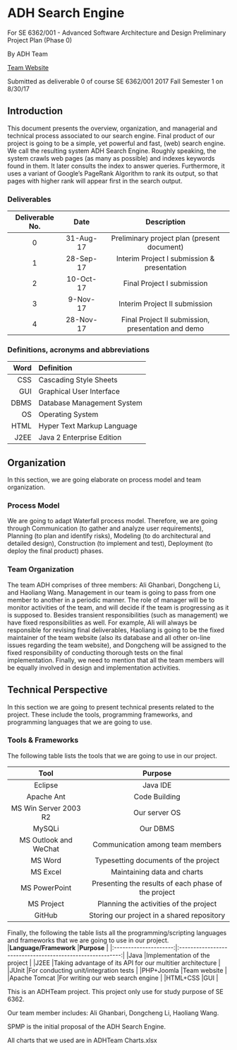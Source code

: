 # ADH Search Engine

For SE 6362/001 - Advanced Software Architecture and Design
Preliminary Project Plan (Phase 0)

By ADH Team

[Team Website](http://paris.utdallas.edu/adhteam/)

Submitted as deliverable 0 of course SE 6362/001 2017 Fall Semester 1 on 8/30/17 


## Introduction

This document presents the overview, organization, and managerial and technical process associated to our search engine.
Final product of our project is going to be a simple, yet powerful and fast, (web) search engine. We call the resulting
system ADH Search Engine. Roughly speaking, the system crawls web pages (as many as possible) and indexes keywords found
in them. It later consults the index to answer queries. Furthermore, it uses a variant of Google’s PageRank Algorithm to
rank its output, so that pages with higher rank will appear first in the search output.

### Deliverables
|**Deliverable No.**|**Date**  |**Description**                                     |
|:-----------------:|:--------:|:--------------------------------------------------:|
|0                  |31-Aug-17 |Preliminary project plan (present document)         |
|1                  |28-Sep-17 |Interim Project I submission & presentation         |
|2                  |10-Oct-17 |Final Project I submission                          |
|3                  |9-Nov-17  |Interim Project II submission                       |
|4                  |28-Nov-17 |Final Project II submission, presentation and demo  |

### Definitions, acronyms and abbreviations
|**Word**|**Definition**             |
|-------:|:--------------------------|
|CSS	 |Cascading Style Sheets     |
|GUI	 |Graphical User Interface   |
|DBMS	 |Database Management System |
|OS	     |Operating System           |
|HTML	 |Hyper Text Markup Language |
|J2EE	 |Java 2 Enterprise Edition  |
## Organization
In this section, we are going elaborate on process model and team organization.

### Process Model
We are going to adapt Waterfall process model. Therefore, we are going through Communication (to gather and analyze user
requirements), Planning (to plan and identify risks), Modeling (to do architectural and detailed design), Construction (to
implement and test), Deployment (to deploy the final product) phases.

### Team Organization
The team ADH  comprises of three members: Ali Ghanbari, Dongcheng Li, and Haoliang Wang. Management in our team is going to pass
from one member to another in a periodic manner. The role of manager will be to monitor activities of the team, and will decide if
the team is progressing as it is supposed to. Besides transient responsibilities (such as management) we have fixed responsibilities
as well. For example, Ali will always be responsible for revising final deliverables, Haoliang is going to be the fixed maintainer of
the team website (also its database and all other on-line issues regarding the team website), and Dongcheng will be assigned to the fixed
responsibility of conducting thorough tests on the final implementation. Finally, we need to mention that all the team members will be
equally involved in design and implementation activities.

## Technical Perspective
In this section we are going to present technical presents related to the project. These include the tools, programming frameworks, and programming languages that we are going to use.

### Tools & Frameworks
The following table lists the tools that we are going to use in our project.

|**Tool**               |**Purpose**                                            |
|:---------------------:|:-----------------------------------------------------:|
|Eclipse	            |Java IDE                                               |
|Apache Ant             |Code Building                                          |
|MS Win Server 2003 R2	|Our server OS                                          |
|MySQLi                 |Our DBMS                                               |
|MS Outlook and WeChat	|Communication among team members                       |
|MS Word	            |Typesetting documents of the project                   |
|MS Excel	            |Maintaining data and charts                            |
|MS PowerPoint	        |Presenting the results of each phase of the project    |
|MS Project             |Planning the activities of the project                 |
|GitHub                 |Storing our project in a shared repository             |

Finally, the following the table lists all the programming/scripting languages and frameworks that we are going to use in our project.
|**Language/Framework** |**Purpose**                                                |
|:---------------------:|:---------------------------------------------------------:|
|Java	                |Implementation of the project                              |
|J2EE	                |Taking advantage of its API for our multitier architecture |
|JUnit                  |For conducting unit/integration tests                      |
|PHP+Joomla             |Team website                                               |
|Apache Tomcat          |For writing our web search engine                          |
|HTML+CSS               |GUI                                                        |




This is an ADHTeam project. This project only use for study purpose of SE 6362.

Our team member includes: Ali Ghanbari, Dongcheng Li, Haoliang Wang.

SPMP is the initial proposal of the ADH Search Engine.

All charts that we used are in ADHTeam Charts.xlsx
